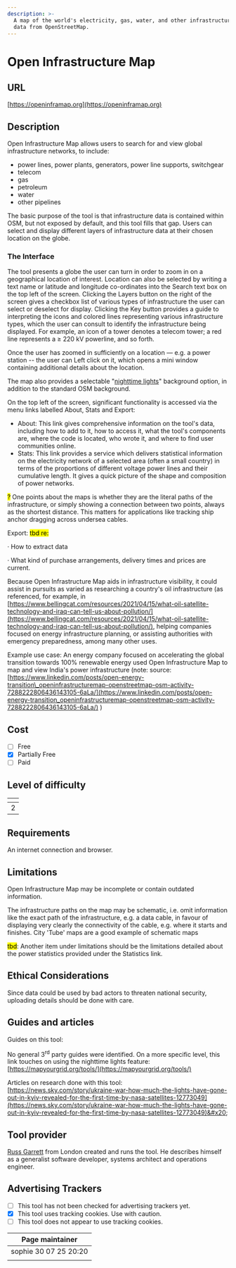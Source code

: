 ```yaml
---
description: >-
  A map of the world's electricity, gas, water, and other infrastructure, using
  data from OpenStreetMap.
---
```


# Open Infrastructure Map

## URL

[https://openinframap.org](https://openinframap.org)

## Description

Open Infrastructure Map allows users to search for and view global infrastructure networks, to include:

* power lines, power plants, generators, power line supports, switchgear
* telecom
* gas
* petroleum
* water
* other pipelines

The basic purpose of the tool is that infrastructure data is contained within OSM, but not exposed by default, and this tool fills that gap. Users can select and display different layers of infrastructure data at their chosen location on the globe.

### The Interface

The tool presents a globe the user can turn in order to zoom in on a geographical location of interest.  Location can also be selected by writing a text name or latitude and longitude co-ordinates into the Search text box on the top left of the screen.  Clicking the Layers button on the right of the screen gives a checkbox list of various types of infrastructure the user can select or deselect for display.  Clicking the Key button provides a guide to interpreting the icons and colored lines representing various infrastructure types, which the user can consult to identify the infrastructure being displayed. For example, an icon of a tower denotes a telecom tower; a red line represents a ≥ 220 kV powerline, and so forth. &#x20;

Once the user has zoomed in sufficiently on a location — e.g. a power station -- the user can Left click on it, which opens a mini window containing additional details about the location.&#x20;

The map also provides a selectable "[nighttime lights](https://mapyourgrid.org/tools/)" background option, in addition to the standard OSM background.

On the top left of the screen, significant functionality is accessed via the menu links labelled About, Stats and Export:

* About: This link gives comprehensive information on the tool's data, including how to add to it, how to access it, what the tool's components are, where the code is located, who wrote it, and where to find user communities online.
* Stats: This link provides a service which delivers statistical information on the electricity network of a selected area (often a small country) in terms of the proportions of different voltage power lines and their cumulative length. It gives a quick picture of the shape and composition of power networks.

<mark style="color:$warning;">?</mark> One points about the maps is whether they are the literal paths of the infrastructure, or simply showing a connection between two points, always as the shortest distance. This matters for applications like tracking ship anchor dragging across undersea cables.

Export: <mark style="color:$warning;">tbd re:</mark>

·         How to extract data

·         What kind of purchase arrangements, delivery times and prices are current.

&#x20;Because Open Infrastructure Map aids in infrastructure visibility, it could assist in pursuits as varied as researching a country's oil infrastructure (as referenced, for example, in [https://www.bellingcat.com/resources/2021/04/15/what-oil-satellite-technology-and-iraq-can-tell-us-about-pollution/](https://www.bellingcat.com/resources/2021/04/15/what-oil-satellite-technology-and-iraq-can-tell-us-about-pollution/),  helping companies focused on energy infrastructure planning, or assisting authorities with emergency preparedness, among many other uses.

Example use case: An energy company focused on accelerating the global transition towards 100% renewable energy used Open Infrastructure Map to map and view India's power infrastructure (note: source: [https://www.linkedin.com/posts/open-energy-transition\_openinfrastructuremap-openstreetmap-osm-activity-7288222806436143105-6aLa/](https://www.linkedin.com/posts/open-energy-transition_openinfrastructuremap-openstreetmap-osm-activity-7288222806436143105-6aLa/) )

## Cost

* [ ] Free
* [x] Partially Free
* [ ] Paid

## Level of difficulty

<table><thead><tr><th data-type="rating" data-max="5"></th></tr></thead><tbody><tr><td>2</td></tr></tbody></table>

## Requirements

An internet connection and browser.

## Limitations

Open Infrastructure Map may be incomplete or contain outdated information.

The infrastructure paths on the map may be schematic, i.e. omit information like the exact path of the infrastructure, e.g. a data cable, in favour of displaying very clearly the connectivity of the cable, e.g. where it starts and finishes. City 'Tube' maps are a good example of schematic maps

<mark style="color:$warning;">tbd</mark>: Another item under limitations should be the limitations detailed about the power statistics provided under the Statistics link.

## Ethical Considerations

Since data could be used by bad actors to threaten national security, uploading details should be done with care.

## Guides and articles

Guides on this tool:

No general 3<sup>rd</sup> party guides were identified.  On a more specific level, this link touches on using the nighttime lights feature: [https://mapyourgrid.org/tools/](https://mapyourgrid.org/tools/)

Articles on research done with this tool: [https://news.sky.com/story/ukraine-war-how-much-the-lights-have-gone-out-in-kyiv-revealed-for-the-first-time-by-nasa-satellites-12773049](https://news.sky.com/story/ukraine-war-how-much-the-lights-have-gone-out-in-kyiv-revealed-for-the-first-time-by-nasa-satellites-12773049)&#x20;

## Tool provider

[Russ Garrett](https://russ.garrett.co.uk/) from London created and runs the tool.  He describes himself as a generalist software developer, systems architect and operations engineer.&#x20;

## Advertising Trackers

* [ ] This tool has not been checked for advertising trackers yet.
* [x] This tool uses tracking cookies. Use with caution.
* [ ] This tool does not appear to use tracking cookies.

| Page maintainer       |
| --------------------- |
| sophie 30 07 25 20:20 |
|                       |
